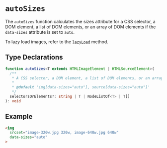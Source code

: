 # `autoSizes`

The `autoSizes` function calculates the sizes attribute for a CSS selector, a DOM element, a list of DOM elements, or an array of DOM elements if the `data-sizes` attribute is set to `auto`.

To lazy load images, refer to the [`lazyLoad`](/api/lazy-load) method.

## Type Declarations

```ts
function autoSizes<T extends HTMLImageElement | HTMLSourceElement>(
  /**
   * A CSS selector, a DOM element, a list of DOM elements, or an array of DOM elements to calculate the `sizes` attribute for.
   *
   * @default 'img[data-sizes="auto"], source[data-sizes="auto"]'
   */
  selectorsOrElements?: string | T | NodeListOf<T> | T[]
): void
```

## Example

```html
<img
  srcset="image-320w.jpg 320w, image-640w.jpg 640w"
  data-sizes="auto"
>
```
